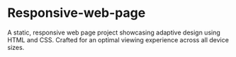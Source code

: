 # Responsive-web-page
A static, responsive web page project showcasing adaptive design using HTML and CSS. Crafted for an optimal viewing experience across all device sizes.
